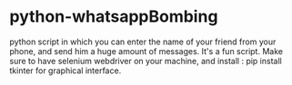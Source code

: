 # python-whatsappBombing
python script in which you can enter the name of your friend from your phone, and send him a huge amount of messages. It's a fun script. Make sure to have selenium webdriver on your machine, and install : pip install tkinter for graphical interface.
